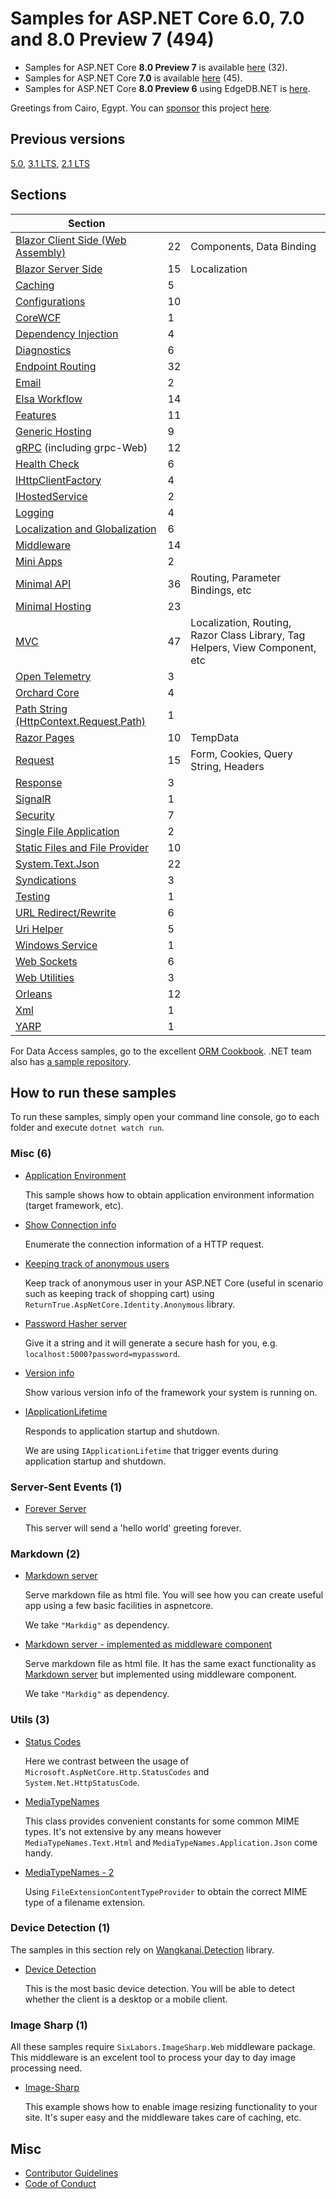 # Samples for ASP.NET Core 6.0, 7.0 and 8.0 Preview 7 (494)

- Samples for ASP.NET Core **8.0 Preview 7** is available [here](/projects/.net8) (32).
- Samples for ASP.NET Core **7.0** is available [here](/projects/.net7) (45).
- Samples for ASP.NET Core **8.0 Preview 6** using EdgeDB.NET is [here](https://github.com/edgedb/edgedb-net).

Greetings from Cairo, Egypt. You can [sponsor](https://github.com/sponsors/dodyg) this project [here](https://github.com/sponsors/dodyg). 

## Previous versions

[5.0](https://github.com/dodyg/practical-aspnetcore/tree/net5.0/), [3.1 LTS](https://github.com/dodyg/practical-aspnetcore/tree/3.1-LTS/), [2.1 LTS](https://github.com/dodyg/practical-aspnetcore/tree/2.1-LTS)

## Sections

| Section                                                         |     |                                                                              |
| --------------------------------------------------------------- | --- | ---------------------------------------------------------------------------- |
| [Blazor Client Side (Web Assembly)](/projects/blazor/README.md) | 22  | Components, Data Binding                                                     |
| [Blazor Server Side](/projects/blazor-ss)                       | 15  | Localization                                                                 |
| [Caching](/projects/caching)                                    | 5   |                                                                              |
| [Configurations](/projects/configurations)                      | 10  |                                                                              |
| [CoreWCF](/projects/corewcf)                                    | 1   |                                                                              |
| [Dependency Injection](/projects/dependency-injection/)         | 4   |                                                                              |
| [Diagnostics](/projects/diagnostics)                            | 6   |                                                                              |
| [Endpoint Routing](/projects/endpoint-routing)                  | 32  |                                                                              |
| [Email](/projects/mailkit)                                      | 2   |                                                                              |
| [Elsa Workflow](/projects/elsa)                                 | 14  |                                                                              |
| [Features](/projects/features)                                  | 11  |                                                                              |
| [Generic Hosting](/projects/generic-host)                       | 9   |                                                                              |
| [gRPC](/projects/grpc) (including grpc-Web)                     | 12  |                                                                              |
| [Health Check](/projects/health-check)                          | 6   |                                                                              |
| [IHttpClientFactory](/projects/httpclientfactory)               | 4   |                                                                              |
| [IHostedService](/projects/ihosted-service)                     | 2   |                                                                              |
| [Logging](/projects/logging)                                    | 4   |                                                                              |
| [Localization and Globalization](/projects/localization)        | 6   |                                                                              |
| [Middleware](/projects/middleware)                              | 14  |                                                                              |
| [Mini Apps](/projects/mini)                                     | 2   |                                                                              |
| [Minimal API](/projects/minimal-api)                            | 36  | Routing, Parameter Bindings, etc                                             |
| [Minimal Hosting](/projects/minimal-hosting)                    | 23  |                                                                              |
| [MVC](/projects/mvc)                                            | 47  | Localization, Routing, Razor Class Library, Tag Helpers, View Component, etc |
| [Open Telemetry](/projects/open-telemetry/)                     | 3   |                                                                              |
| [Orchard Core](/projects/orchard-core)                          | 4   |                                                                              |
| [Path String (HttpContext.Request.Path)](/projects/path-string) | 1   |                                                                              |
| [Razor Pages](/projects/razor-pages)                            | 10  | TempData                                                                     |
| [Request](/projects/request)                                    | 15  | Form, Cookies, Query String, Headers                                         |
| [Response](/projects/response)                                  | 3   |                                                                              |
| [SignalR](/projects/signalr)                                    | 1   |                                                                              |
| [Security](/projects/security)                                  | 7   |                                                                              |
| [Single File Application](/projects/sfa)                        | 2   |                                                                              |
| [Static Files and File Provider](/projects/file-provider)       | 10  |                                                                              |
| [System.Text.Json](/projects/json)                              | 22  |                                                                              |
| [Syndications](/projects/syndications)                          | 3   |                                                                              |
| [Testing](/projects/testing)                                    | 1   |                                                                              |
| [URL Redirect/Rewrite](/projects/rewrite)                       | 6   |                                                                              |
| [Uri Helper](/projects/uri-helper)                              | 5   |                                                                              |
| [Windows Service](/projects/windows-service)                    | 1   |                                                                              |
| [Web Sockets](/projects/web-sockets)                            | 6   |                                                                              |
| [Web Utilities](/projects/web-utilities)                        | 3   |                                                                              |
| [Orleans](/projects/orleans)                                    | 12  |                                                                              |
| [Xml](/projects/xml)                                            | 1   |                                                                              |
| [YARP](/projects/yarp)                                          | 1   |                                                                              |

For Data Access samples, go to the excellent [ORM Cookbook](https://github.com/Grauenwolf/DotNet-ORM-Cookbook). .NET team also has [a sample repository](https://github.com/dotnet/samples).

## How to run these samples

To run these samples, simply open your command line console, go to each folder and execute `dotnet watch run`.

### Misc (6)

-   [Application Environment](/projects/application-environment)

    This sample shows how to obtain application environment information (target framework, etc).

-   [Show Connection info](/projects/connection-info)

    Enumerate the connection information of a HTTP request.

-   [Keeping track of anonymous users](/projects/anonymous-id)

    Keep track of anonymous user in your ASP.NET Core (useful in scenario such as keeping track of shopping cart) using `ReturnTrue.AspNetCore.Identity.Anonymous` library.

-   [Password Hasher server](/projects/password-hasher)

    Give it a string and it will generate a secure hash for you, e.g. `localhost:5000?password=mypassword`.

-   [Version info](/projects/version)

    Show various version info of the framework your system is running on.

-   [IApplicationLifetime](/projects/i-application-lifetime)

    Responds to application startup and shutdown.

    We are using `IApplicationLifetime` that trigger events during application startup and shutdown.

### Server-Sent Events (1)

-   [Forever Server](/projects/sse)

    This server will send a 'hello world' greeting forever.

### Markdown (2)

-   [Markdown server](/projects/markdown-server)

    Serve markdown file as html file. You will see how you can create useful app using a few basic facilities in aspnetcore.

    We take `"Markdig"` as dependency.

-   [Markdown server - implemented as middleware component](/projects/markdown-server-middleware)

    Serve markdown file as html file. It has the same exact functionality as [Markdown server](/projects/markdown-server) but implemented using middleware component.

    We take `"Markdig"` as dependency.

### Utils (3)

-   [Status Codes](/projects/utils/http-status-codes)

    Here we contrast between the usage of `Microsoft.AspNetCore.Http.StatusCodes` and `System.Net.HttpStatusCode`.

-   [MediaTypeNames](/projects/utils/media-type-names)

    This class provides convenient constants for some common MIME types. It's not extensive by any means however `MediaTypeNames.Text.Html` and `MediaTypeNames.Application.Json` come handy.

-   [MediaTypeNames - 2](/projects/utils/media-type-names-2)

    Using `FileExtensionContentTypeProvider` to obtain the correct MIME type of a filename extension.

### Device Detection (1)

The samples in this section rely on [Wangkanai.Detection](https://github.com/wangkanai/Detection) library.

-   [Device Detection](/projects/device-detection)

    This is the most basic device detection. You will be able to detect whether the client is a desktop or a mobile client.

### Image Sharp (1)

All these samples require `SixLabors.ImageSharp.Web` middleware package. This middleware is an excelent tool to process your day to day image processing need.

-   [Image-Sharp](/projects/image-sharp)

    This example shows how to enable image resizing functionality to your site. It's super easy and the middleware takes care of caching, etc.

## Misc

-   [Contributor Guidelines](https://github.com/dodyg/practical-aspnetcore/blob/master/CONTRIBUTING.md)
-   [Code of Conduct](https://github.com/dodyg/practical-aspnetcore/blob/master/CODE_OF_CONDUCT.md)
